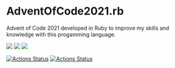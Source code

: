 # AdventOfCode2021.rb

Advent of Code 2021 developed in Ruby to improve my skills and knowledge with this progamming language.

![](https://img.shields.io/badge/day%20📅-21-blue)
![](https://img.shields.io/badge/stars%20⭐-9-yellow)
![](https://img.shields.io/badge/days%20completed-4-red)

[![Actions Status](https://github.com/Andy9822/AdventOfCode2021/actions/workflows/Day1.yaml/badge.svg)](https://github.com/Andy9822/AdventOfCode2021/actions/workflows/Day1.yaml)
[![Actions Status](https://github.com/Andy9822/AdventOfCode2021/actions/workflows/Day2.yaml/badge.svg)](https://github.com/Andy9822/AdventOfCode2021/actions/workflows/Day2.yaml)
